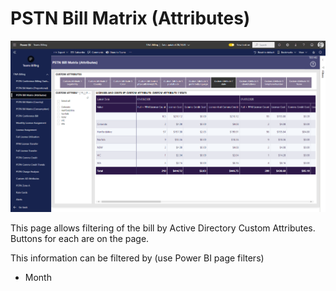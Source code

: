 # PSTN Bill Matrix (Attributes)

![Report Image](TeamsBillingYE/TB5143.png)

This page allows filtering of the bill by Active Directory Custom Attributes. Buttons for each are on the page.

This information can be filtered by (use Power BI page filters)

- Month

